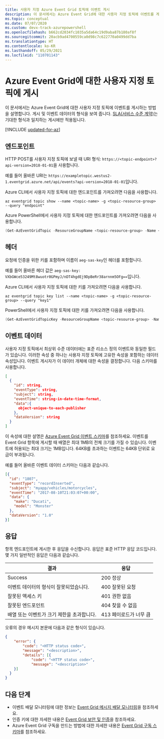 ```yaml
---
title: 사용자 지정 Azure Event Grid 토픽에 이벤트 게시
description: 이 문서에서는 Azure Event Grid에 대한 사용자 지정 토픽에 이벤트를 게시하는 방법을 설명합니다. 게시 및 이벤트 데이터의 형식을 보여 줍니다.
ms.topic: conceptual
ms.date: 07/07/2020
ms.custom: devx-track-azurepowershell
ms.openlocfilehash: b662cd2034fc1035a5da64c19d9aba87b180af8f
ms.sourcegitcommit: 20acb9ad4700559ca0d98c7c622770a0499dd7ba
ms.translationtype: HT
ms.contentlocale: ko-KR
ms.lasthandoff: 05/29/2021
ms.locfileid: "110701143"
---
```

# <a name="post-to-custom-topic-for-azure-event-grid"></a>Azure Event Grid에 대한 사용자 지정 토픽에 게시

이 문서에서는 Azure Event Grid에 대한 사용자 지정 토픽에 이벤트를 게시하는 방법을 설명합니다. 게시 및 이벤트 데이터의 형식을 보여 줍니다. [SLA(서비스 수준 계약)](https://azure.microsoft.com/support/legal/sla/event-grid/v1_0/)는 기대한 형식과 일치하는 게시에만 적용됩니다.

[!INCLUDE [updated-for-az](../../includes/updated-for-az.md)]

## <a name="endpoint"></a>엔드포인트

HTTP POST를 사용자 지정 토픽에 보낼 때 URI 형식: `https://<topic-endpoint>?api-version=2018-01-01`을 사용합니다.

예를 들어 올바른 URI는 `https://exampletopic.westus2-1.eventgrid.azure.net/api/events?api-version=2018-01-01`입니다.

Azure CLI에서 사용자 지정 토픽에 대한 엔드포인트를 가져오려면 다음을 사용합니다.

```azurecli-interactive
az eventgrid topic show --name <topic-name> -g <topic-resource-group> --query "endpoint"
```

Azure PowerShell에서 사용자 지정 토픽에 대한 엔드포인트를 가져오려면 다음을 사용합니다.

```powershell
(Get-AzEventGridTopic -ResourceGroupName <topic-resource-group> -Name <topic-name>).Endpoint
```

## <a name="header"></a>헤더

요청에 인증을 위한 키를 포함하며 이름이 `aeg-sas-key`인 헤더를 포함합니다.

예를 들어 올바른 헤더 값은 `aeg-sas-key: VXbGWce53249Mt8wuotr0GPmyJ/nDT4hgdEj9DpBeRr38arnnm5OFg==`입니다.

Azure CLI에서 사용자 지정 토픽에 대한 키를 가져오려면 다음을 사용합니다.

```azurecli
az eventgrid topic key list --name <topic-name> -g <topic-resource-group> --query "key1"
```

PowerShell에서 사용자 지정 토픽에 대한 키를 가져오려면 다음을 사용합니다.

```powershell
(Get-AzEventGridTopicKey -ResourceGroupName <topic-resource-group> -Name <topic-name>).Key1
```

## <a name="event-data"></a>이벤트 데이터

사용자 지정 토픽에서 최상위 수준 데이터에는 표준 리소스 정의 이벤트와 동일한 필드가 있습니다. 이러한 속성 중 하나는 사용자 지정 토픽에 고유한 속성을 포함하는 데이터 속성입니다. 이벤트 게시자가 이 데이터 개체에 대한 속성을 결정합니다. 다음 스키마를 사용합니다.

```json
[
  {
    "id": string,    
    "eventType": string,
    "subject": string,
    "eventTime": string-in-date-time-format,
    "data":{
      object-unique-to-each-publisher
    },
    "dataVersion": string
  }
]
```

이 속성에 대한 설명은 [Azure Event Grid 이벤트 스키마](event-schema.md)를 참조하세요. 이벤트를 Event Grid 항목에 게시할 때 배열은 최대 1MB의 전체 크기를 가질 수 있습니다. 이벤트에 허용되는 최대 크기는 1MB입니다. 64KB를 초과하는 이벤트는 64KB 단위로 요금이 부과됩니다. 

예를 들어 올바른 이벤트 데이터 스키마는 다음과 같습니다.

```json
[{
  "id": "1807",
  "eventType": "recordInserted",
  "subject": "myapp/vehicles/motorcycles",
  "eventTime": "2017-08-10T21:03:07+00:00",
  "data": {
    "make": "Ducati",
    "model": "Monster"
  },
  "dataVersion": "1.0"
}]
```

## <a name="response"></a>응답

항목 엔드포인트에 게시한 후 응답을 수신합니다. 응답은 표준 HTTP 응답 코드입니다. 몇 가지 일반적인 응답은 다음과 같습니다.

|결과  |응답  |
|---------|---------|
|Success  | 200 정상  |
|이벤트 데이터의 형식이 잘못되었습니다. | 400 잘못된 요청 |
|잘못된 액세스 키 | 401 권한 없음 |
|잘못된 엔드포인트 | 404 찾을 수 없음 |
|배열 또는 이벤트가 크기 제한을 초과합니다. | 413 페이로드가 너무 큼 |

오류의 경우 메시지 본문에 다음과 같은 형식이 있습니다.

```json
{
    "error": {
        "code": "<HTTP status code>",
        "message": "<description>",
        "details": [{
            "code": "<HTTP status code>",
            "message": "<description>"
    }]
  }
}
```

## <a name="next-steps"></a>다음 단계

* 이벤트 배달 모니터링에 대한 정보는 [Event Grid 메시지 배달 모니터링](monitor-event-delivery.md)을 참조하세요.
* 인증 키에 대한 자세한 내용은 [Event Grid 보안 및 인증](security-authentication.md)을 참조하세요.
* Azure Event Grid 구독을 만드는 방법에 대한 자세한 내용은 [Event Grid 구독 스키마](subscription-creation-schema.md)를 참조하세요.
